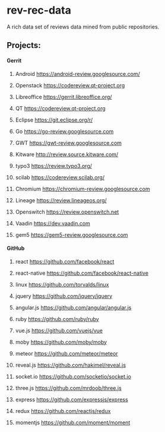 # rev-rec-data
A rich data set of reviews data mined from public repositories.

## Projects:

#### Gerrit

1. Android
https://android-review.googlesource.com/


2. Openstack
https://codereview.qt-project.org


3. Libreoffice
https://gerrit.libreoffice.org/


4. QT
https://codereview.qt-project.org


5. Eclipse
https://git.eclipse.org/r/


6. Go
https://go-review.googlesource.com


7. GWT
https://gwt-review.googlesource.com


8. Kitware
http://review.source.kitware.com/


9. typo3
https://review.typo3.org/


10. scilab
https://codereview.scilab.org/


11. Chromium
https://chromium-review.googlesource.com


12. Lineage
https://review.lineageos.org/


13. Openswitch
https://review.openswitch.net


14. Vaadin
https://dev.vaadin.com


15. gem5
https://gem5-review.googlesource.com


#### GitHub

1. react
https://github.com/facebook/react


2. react-native
https://github.com/facebook/react-native


3. linux
https://github.com/torvalds/linux


4. jquery
https://github.com/jquery/jquery


5. angular.js
https://github.com/angular/angular.js


6. ruby
https://github.com/ruby/ruby


7. vue.js 
https://github.com/vuejs/vue


8. moby
https://github.com/moby/moby


9. meteor
https://github.com/meteor/meteor


10. reveal.js
https://github.com/hakimel/reveal.js


11. socket.io
https://github.com/socketio/socket.io


12. three.js
https://github.com/mrdoob/three.js


13. express
https://github.com/expressjs/express


14. redux
https://github.com/reactjs/redux


15. momentjs
https://github.com/moment/moment
